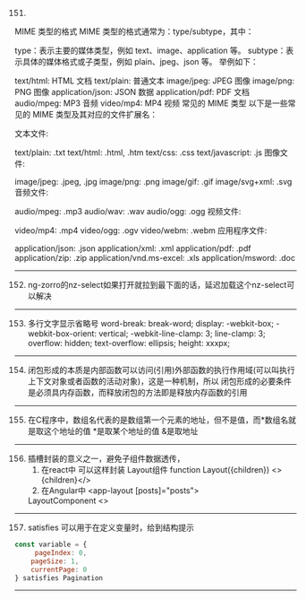 151.
MIME 类型的格式
MIME 类型的格式通常为：type/subtype，其中：

type：表示主要的媒体类型，例如 text、image、application 等。
subtype：表示具体的媒体格式或子类型，例如 plain、jpeg、json 等。
举例如下：

text/html: HTML 文档
text/plain: 普通文本
image/jpeg: JPEG 图像
image/png: PNG 图像
application/json: JSON 数据
application/pdf: PDF 文档
audio/mpeg: MP3 音频
video/mp4: MP4 视频
常见的 MIME 类型
以下是一些常见的 MIME 类型及其对应的文件扩展名：

文本文件:

text/plain: .txt
text/html: .html, .htm
text/css: .css
text/javascript: .js
图像文件:

image/jpeg: .jpeg, .jpg
image/png: .png
image/gif: .gif
image/svg+xml: .svg
音频文件:

audio/mpeg: .mp3
audio/wav: .wav
audio/ogg: .ogg
视频文件:

video/mp4: .mp4
video/ogg: .ogv
video/webm: .webm
应用程序文件:

application/json: .json
application/xml: .xml
application/pdf: .pdf
application/zip: .zip
application/vnd.ms-excel: .xls
application/msword: .doc


__________________________________________________________________________________________________



152. ng-zorro的nz-select如果打开就拉到最下面的话，延迟加载这个nz-select可以解决


__________________________________________________________________________________________________


153. 多行文字显示省略号
word-break: break-word;
display: -webkit-box;
-webkit-box-orient: vertical;
-webkit-line-clamp: 3;
line-clamp: 3;
overflow: hidden;
text-overflow: ellipsis;
height: xxxpx;


________________________________________________________________________________________________________



154. 闭包形成的本质是内部函数可以访问(引用)外部函数的执行作用域(可以叫执行上下文对象或者函数的活动对象)，这是一种机制，所以
     闭包形成的必要条件是必须具内存函数，而释放闭包的方法即是释放内存函数的引用



________________________________________________________________________________________________________



155. 在C程序中，数组名代表的是数组第一个元素的地址，但不是值，而*数组名就是取这个地址的值
     *是取某个地址的值
     &是取地址


________________________________________________________________________________________________________



156. 插槽封装的意义之一，避免子组件数据透传，
     1. 在react中
     <Layout posts={posts}></Layout>
     可以这样封装
     <Layout><Post posts={posts}/></Layout>
     Layout组件
     function Layout({children})
     <>{children}</>
     2. 在Angular中
     <app-layout [posts]="posts"></app-layout>
     <app-layout>
          <app-post posts={posts}/></app-post>
     </app-layout>
     LayoutComponent
     <>
     <ng-content></ng-content>
     </>
________________________________________________________________________________________________________


157. satisfies 可以用于在定义变量时，给到结构提示

```js
const variable = {
     pageIndex: 0,
	pageSize: 1,
	currentPage: 0
} satisfies Pagination
```

________________________________________________________________________________________________________